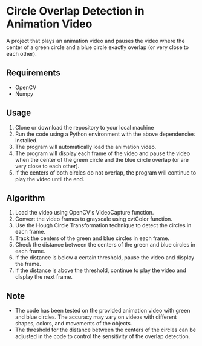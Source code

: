 # Circle Overlap Detection in Animation Video
A project that plays an animation video and pauses the video where the center of a green circle and a blue circle exactly overlap (or very close to each other).

## Requirements
- OpenCV
- Numpy

## Usage
1. Clone or download the repository to your local machine
2. Run the code using a Python environment with the above dependencies installed.
3. The program will automatically load the animation video.
4. The program will display each frame of the video and pause the video when the center of the green circle and the blue circle overlap (or are very close to each other).
5. If the centers of both circles do not overlap, the program will continue to play the video until the end.

## Algorithm
1. Load the video using OpenCV's VideoCapture function.
2. Convert the video frames to grayscale using cvtColor function.
3. Use the Hough Circle Transformation technique to detect the circles in each frame.
4. Track the centers of the green and blue circles in each frame.
5. Check the distance between the centers of the green and blue circles in each frame.
6. If the distance is below a certain threshold, pause the video and display the frame.
7. If the distance is above the threshold, continue to play the video and display the next frame.

## Note
- The code has been tested on the provided animation video with green and blue circles. The accuracy may vary on videos with different shapes, colors, and movements of the objects.
- The threshold for the distance between the centers of the circles can be adjusted in the code to control the sensitivity of the overlap detection.
